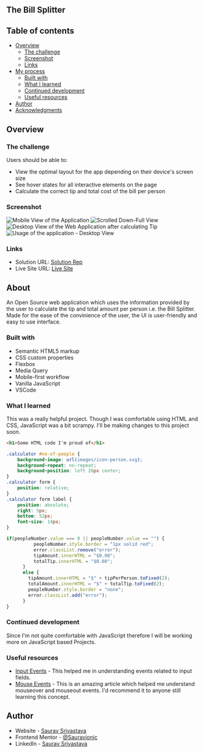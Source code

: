 ## The Bill Splitter

## Table of contents

- [Overview](#overview)
  - [The challenge](#the-challenge)
  - [Screenshot](#screenshot)
  - [Links](#links)
- [My process](#my-process)
  - [Built with](#built-with)
  - [What I learned](#what-i-learned)
  - [Continued development](#continued-development)
  - [Useful resources](#useful-resources)
- [Author](#author)
- [Acknowledgments](#acknowledgments)



## Overview

### The challenge

Users should be able to:

- View the optimal layout for the app depending on their device's screen size
- See hover states for all interactive elements on the page
- Calculate the correct tip and total cost of the bill per person

### Screenshot

![Mobile View of the Application](./images/Mobile-View-1.png)
![Scrolled Down-Full View](./images/Mobile-View-2.png)
![Desktop View of the Web Application after calculating Tip](./images/Desktop-View.png)
![Usage of the application - Desktop View](./images/Desktop-View-2.png)


### Links

- Solution URL: [Solution Rep](https://github.com/Sauravionic/Bill-Splitter)
- Live Site URL: [Live Site](https://sauravionic.github.io/Bill-Splitter/)

## About
 An Open Source web application which uses the information provided by the user to
 calculate the tip and total amount per person i.e. the Bill Splitter.
 Made for the ease of the convinience of the user, the UI is user-friendly and 
 easy to use interface.

### Built with

- Semantic HTML5 markup
- CSS custom properties
- Flexbox
- Media Query
- Mobile-first workflow
- Vanilla JavaScript
- VSCode


### What I learned

This was a really helpful project. Though I was comfortable using HTML and CSS, JavaScript was a bit scrampy.
I'll be making changes to this project soon.

```html
<h1>Some HTML code I'm proud of</h1>
```
```css
.calculator #no-of-people {
    background-image: url(images/icon-person.svg);
    background-repeat: no-repeat;
    background-position: left 20px center;
}
.calculator form {
    position: relative;
}
.calculator form label {
    position: absolute;
    right: 5px;
    bottom: 52px;
    font-size: 14px;
}
```
```js
if(peopleNumber.value === 0 || peopleNumber.value == "") {
          peopleNumber.style.border = "1px solid red";
          error.classList.remove("error");
          tipAmount.innerHTML = "$0.00";
          totalTip.innerHTML = "$0.00";
      }
      else {
        tipAmount.innerHTML = "$" + tipPerPerson.toFixed(2);
        totalAmount.innerHTML = "$" + totalTip.toFixed(2);
        peopleNumber.style.border = "none";
        error.classList.add("error");
      }
}
```


### Continued development

Since I'm not quite comfortable with JavaScript therefore I will be working more
on JavaScript based Projects.


### Useful resources

- [Input Events](https://developer.mozilla.org/en-US/docs/Web/API/HTMLElement/input_event) - This helped me in understanding events related to input fields.
- [Mouse Events](https://javascript.info/mousemove-mouseover-mouseout-mouseenter-mouseleave) - This is an amazing article which helped me understand mouseover and mouseout events. I'd recommend it to anyone still learning this concept.


## Author

- Website - [Saurav Srivastava](https://github.com/Sauravionic)
- Frontend Mentor - [@Sauravionic](https://www.frontendmentor.io/profile/Sauravionic)
- LinkedIn - [Saurav Srivastava](https://www.linkedin.com/in/saurav-srivastava-4b71b5188/)








